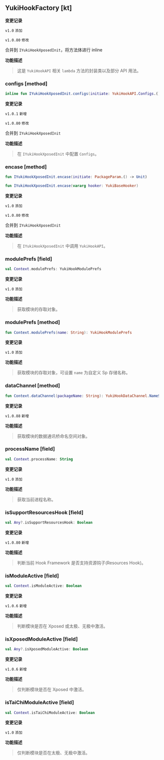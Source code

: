 ## YukiHookFactory [kt]

**变更记录**

`v1.0` `添加`

`v1.0.80` `修改`

合并到 `IYukiHookXposedInit`，将方法体进行 inline

**功能描述**

> 这是 `YukiHookAPI` 相关 `lambda` 方法的封装类以及部分 API 用法。

### configs [method]

```kotlin
inline fun IYukiHookXposedInit.configs(initiate: YukiHookAPI.Configs.() -> Unit)
```

**变更记录**

`v1.0.1` `新增`

`v1.0.80` `修改`

合并到 `IYukiHookXposedInit`

**功能描述**

> 在 `IYukiHookXposedInit` 中配置 `Configs`。

### encase [method]

```kotlin
fun IYukiHookXposedInit.encase(initiate: PackageParam.() -> Unit)
```

```kotlin
fun IYukiHookXposedInit.encase(vararg hooker: YukiBaseHooker)
```

**变更记录**

`v1.0` `添加`

`v1.0.80` `修改`

合并到 `IYukiHookXposedInit`

**功能描述**

> 在 `IYukiHookXposedInit` 中调用 `YukiHookAPI`。

### modulePrefs [field]

```kotlin
val Context.modulePrefs: YukiHookModulePrefs
```

**变更记录**

`v1.0` `添加`

**功能描述**

> 获取模块的存取对象。

### modulePrefs [method]

```kotlin
fun Context.modulePrefs(name: String): YukiHookModulePrefs
```

**变更记录**

`v1.0` `添加`

**功能描述**

> 获取模块的存取对象，可设置 `name` 为自定义 Sp 存储名称。

### dataChannel [method]

```kotlin
fun Context.dataChannel(packageName: String): YukiHookDataChannel.NameSpace
```

**变更记录**

`v1.0.88` `新增`

**功能描述**

> 获取模块的数据通讯桥命名空间对象。

### processName [field]

```kotlin
val Context.processName: String
```

**变更记录**

`v1.0` `添加`

**功能描述**

> 获取当前进程名称。

### isSupportResourcesHook [field]

```kotlin
val Any?.isSupportResourcesHook: Boolean
```

**变更记录**

`v1.0.80` `新增`

**功能描述**

> 判断当前 Hook Framework 是否支持资源钩子(Resources Hook)。

### isModuleActive [field]

```kotlin
val Context.isModuleActive: Boolean
```

**变更记录**

`v1.0.6` `新增`

**功能描述**

> 判断模块是否在 Xposed 或太极、无极中激活。

### isXposedModuleActive [field]

```kotlin
val Any?.isXposedModuleActive: Boolean
```

**变更记录**

`v1.0.6` `新增`

**功能描述**

> 仅判断模块是否在 Xposed 中激活。

### isTaiChiModuleActive [field]

```kotlin
val Context.isTaiChiModuleActive: Boolean
```

**变更记录**

`v1.0` `添加`

**功能描述**

> 仅判断模块是否在太极、无极中激活。